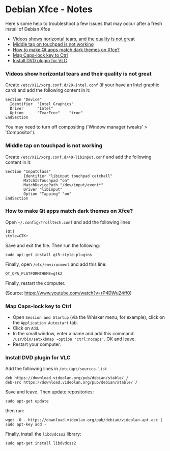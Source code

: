 # Debian Xfce - Notes

Here's some help to troubleshoot a few issues that may occur after a fresh install of Debian Xfce
- [Videos shows horizontal tears, and the quality is not great](#video_tears)
- [Middle tap on touchpad is not working](#middle_tap)
- [How to make Qt apps match dark themes on Xfce?](#qt_dark)
- [Map Caps-lock key to Ctrl](#caps_ctrl)
- [Install DVD plugin for VLC](#plugin_vlc)

### <a name='video_tears'></a>Videos show horizontal tears and their quality is not great

Create `/etc/X11/xorg.conf.d/20-intel.conf` (if your have an Intel graphic card) and add the following content in it:
```
Section "Device"
  Identifier  "Intel Graphics"
  Driver      "Intel"
  Option      "TearFree"    "true"
EndSection
```
You may need to turn off compositing ('Window manager tweaks' > 'Compositor').

### <a name="middle_tap"></a>Middle tap on touchpad is not working

Create `/etc/X11/xorg.conf.d/40-libinput.conf` and add the following content in it:
```
Section "InputClass"
        Identifier "libinput touchpad catchall"
        MatchIsTouchpad "on"
        MatchDevicePath "/dev/input/event*"
        Driver "libinput"
        Option "Tapping" "on"
EndSection
```

### <a name='qt_dark'></a>How to make Qt apps match dark themes on Xfce?

Open `~/.config/Trolltech.conf` and add the following lines
```
[Qt]
style=GTK+
```
Save and exit the file. Then run the following:
```
sudo apt-get install qt5-style-plugins
```
Finally, open `/etc/environment` and add this line:
```
QT_QPA_PLATFORMTHEME=gtk2
```   
Finally, restart the computer.

(Source: https://www.youtube.com/watch?v=rP4DWu24ff0)

### <a name='caps_ctrl'></a>Map Caps-lock key to Ctrl
- Open `Session and Startup` (via the Whisker menu, for example), click on the `Application Autostart` tab.
- Click on `Add`.
- In the small window, enter a name and add this command: `/usr/bin/setxkbmap -option 'ctrl:nocaps'`. OK and leave.
- Restart your computer.

### <a name='plugin_vlc'></a>Install DVD plugin for VLC
Add the following lines in `/etc/apt/sources.list`
```
deb https://download.videolan.org/pub/debian/stable/ /
deb-src https://download.videolan.org/pub/debian/stable/ /
```
Save and leave. Then update repositories:
```
sudo apt-get update
```
then run:
```
wget -O - https://download.videolan.org/pub/debian/videolan-apt.asc | sudo apt-key add -
```
Finally, install the `libdvdcss2` library:
```
sudo apt-get install libdvdcss2
```
